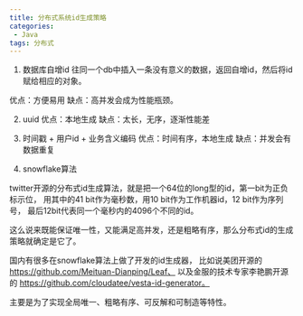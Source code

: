 ```yaml
---
title: 分布式系统id生成策略
categories:
 - Java
tags: 分布式
---
```


1. 数据库自增id
往同一个db中插入一条没有意义的数据，返回自增id，然后将id赋给相应的对象。

优点：方便易用
缺点：高并发会成为性能瓶颈。

2. uuid
优点：本地生成
缺点：太长，无序，逐渐性能差

3. 时间戳 + 用户id + 业务含义编码
优点：时间有序，本地生成
缺点：并发会有数据重复

4. snowflake算法

twitter开源的分布式id生成算法，就是把一个64位的long型的id，第一bit为正负标示位，
用其中的41 bit作为毫秒数，用10 bit作为工作机器id，12 bit作为序列号，
最后12bit代表同一个毫秒内的4096个不同的id。

这么说来既能保证唯一性，又能满足高并发，还是粗略有序，那么分布式id的生成策略就确定是它了。

国内有很多在snowflake算法上做了开发的id生成器，
比如说美团开源的 https://github.com/Meituan-Dianping/Leaf、
以及金服的技术专家李艳鹏开源的 https://github.com/cloudatee/vesta-id-generator。

主要是为了实现全局唯一、粗略有序、可反解和可制造等特性。

